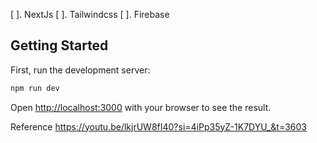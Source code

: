 
[ ]. NextJs
[ ]. Tailwindcss
[ ]. Firebase

## Getting Started

First, run the development server:

```bash
npm run dev
```

Open [http://localhost:3000](http://localhost:3000) with your browser to see the result.



Reference
https://youtu.be/lkjrUW8fI40?si=4iPp35yZ-1K7DYU_&t=3603